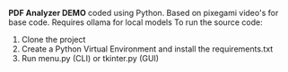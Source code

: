 **PDF Analyzer DEMO** coded using Python. Based on pixegami video's for base code. Requires ollama for local models
To run the source code:
1. Clone the project
2. Create a Python Virtual Environment and install the requirements.txt
3. Run menu.py (CLI) or tkinter.py (GUI)
